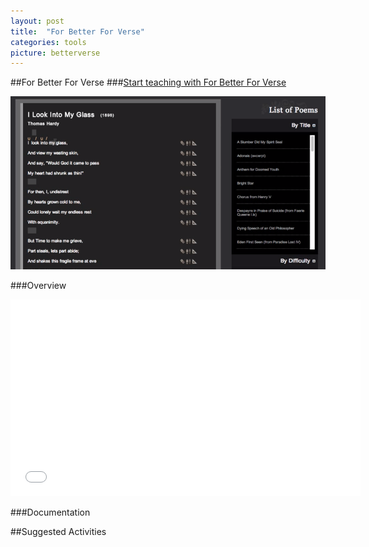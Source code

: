 ```yaml
---
layout: post
title:  "For Better For Verse"
categories: tools
picture: betterverse
---
```


##For Better For Verse <span class="arrowh2"></span>
###[Start teaching with For Better For Verse](http://prosody.lib.virginia.edu/) <span class="arrowh3"></span>

![](../assets/betterverse2.png)

###Overview <span class="arrowh3"></span>

<embed width="560" height="315" src="//youtube.com/embed/BK3i-Z_KCoM"></embed>

###Documentation <span class="arrowh3"></span>


##Suggested Activities <span class="arrowh2"></span>

